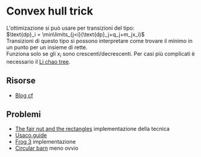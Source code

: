 # Convex hull trick
L'ottimizazione si può usare per transizioni del tipo:    
$\text{dp}_i = \min\limits_{j<i}(\text{dp}_j+q_j+m_jx_i)$    
Transizioni di questo tipo si possono interpretare come trovare il minimo in un punto per un insieme di rette.   
Funziona solo se gli $x_i$ sono crescenti/decrescenti. Per casi più complicati è necessario il [Li chao tree](https://cp-algorithms.com/geometry/convex_hull_trick.html).
## Risorse 
- [Blog cf](https://codeforces.com/blog/entry/63823)
## Problemi
- [The fair nut and the rectangles](https://codeforces.com/contest/1083/problem) implementazione della tecnica
- [Usaco.guide](https://usaco.guide/plat/convex-hull-trick)
- [Frog 3](https://atcoder.jp/contests/dp/tasks/dp_z) implementazione
- [Circular barn](https://usaco.org/index.php?page=viewproblem2&cpid=626) meno ovvio
